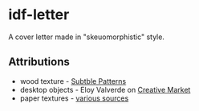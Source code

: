# idf-letter

A cover letter made in "skeuomorphistic" style.


## Attributions

- wood texture - [Subtble Patterns](http://subtlepatterns.com/retina-wood/)
- desktop objects - Eloy Valverde on [Creative Market](https://creativemarket.com/mes702/12336-Creative-Tools-Shapes-Vol.-1)
- paper textures - [various sources](http://www.demilked.com/free-paper-textures-backgrounds/) 